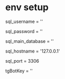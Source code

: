 # env setup

sql_username = ''

sql_password = ''

sql_main_database = ''

sql_hostname = '127.0.0.1'

sql_port = 3306

tgBotKey = ''
